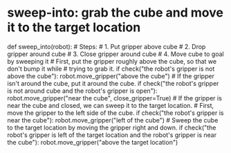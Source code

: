 # sweep-into: grab the cube and move it to the target location
def sweep_into(robot):
    # Steps:
    #  1. Put gripper above cube
    #  2. Drop gripper around cube
    #  3. Close gripper around cube
    #  4. Move cube to goal by sweeping it
    # First, put the gripper roughly above the cube, so that we don't bump it while
    # trying to grab it.
    if check("the robot's gripper is not above the cube"):
        robot.move_gripper("above the cube")
    # If the gripper isn't around the cube, put it around the cube.
    if check("the robot's gripper is not around cube and the robot's gripper is open"):
        robot.move_gripper("near the cube", close_gripper=True)
    # If the gripper is near the cube and closed, we can sweep it to the target location.
    # First, move the gripper to the left side of the cube.
    if check("the robot's gripper is near the cube"):
        robot.move_gripper("left of the cube")
    # Sweep the cube to the target location by moving the gripper right and down.
    if check("the robot's gripper is left of the target location and the robot's gripper is near the cube"):
        robot.move_gripper("above the target location")